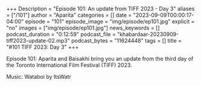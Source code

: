+++
Description = "Episode 101: An update from TIFF 2023 - Day 3"
aliases = ["/101"]
author = "Aparita"
categories = []
date = "2023-09-09T00:00:17-04:00"
episode = "101"
episode_image = "img/episode/ep101.jpg"
explicit = "no"
images = ["img/episode/ep101.jpg"]
news_keywords = []
podcast_duration = "0:12:59"
podcast_file = "khabardaar-20230909-tiff2023-update-02.mp3"
podcast_bytes = "11624448"
tags = []
title = "#101 TIFF 2023: Day 3"
+++

Episode 101: Aparita and Baisakhi bring you an update from the third day of the Toronto International Film Festival (TIFF) 2023.

Music: Wataboi by ItsWatr